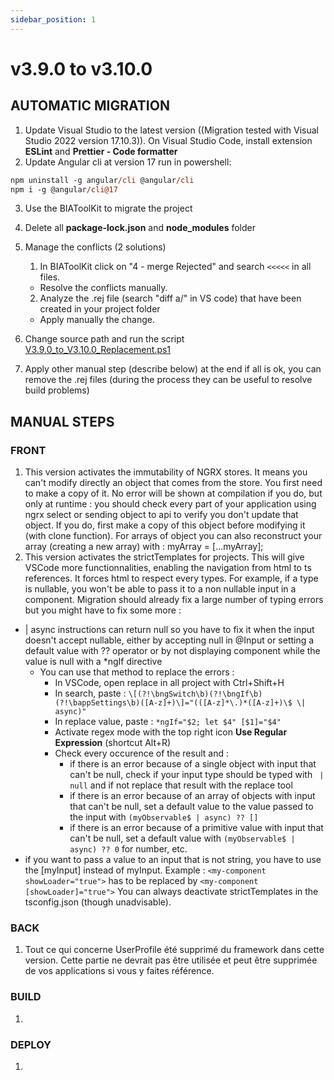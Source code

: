 ```yaml
---
sidebar_position: 1
---
```

# v3.9.0 to v3.10.0

## AUTOMATIC MIGRATION
 
1. Update Visual Studio to the latest version ((Migration tested with Visual Studio 2022 version 17.10.3)). On Visual Studio Code, install extension **ESLint** and **Prettier - Code formatter**
2. Update Angular cli at version 17 run in powershell:
```ps
npm uninstall -g angular/cli @angular/cli
npm i -g @angular/cli@17
```
3. Use the BIAToolKit to migrate the project
4. Delete all **package-lock.json** and **node_modules** folder

5. Manage the conflicts (2 solutions)
   1. In BIAToolKit click on "4 - merge Rejected" and search `<<<<<` in all files.  
    * Resolve the conflicts manually.
   2. Analyze the .rej file (search "diff a/" in VS code) that have been created in your project folder
     * Apply manually the change.

6. Change source path and run the script [V3.9.0_to_V3.10.0_Replacement.ps1](./Scripts/V3.9.0_to_V3.10.0_Replacement.ps1)

7. Apply other manual step (describe below) at the end if all is ok, you can remove the .rej files (during the process they can be useful to resolve build problems)

## MANUAL STEPS
### FRONT
1. This version activates the immutability of NGRX stores. It means you can't modify directly an object that comes from the store. You first need to make a copy of it. No error will be shown at compilation if you do, but only at runtime : you should check every part of your application using ngrx select or sending object to api to verify you don't update that object. If you do, first make a copy of this object before modifying it (with clone function). For arrays of object you can also reconstruct your array (creating a new array) with : myArray = \[...myArray\];
2. This version activates the strictTemplates for projects. This will give VSCode more functionnalities, enabling the navigation from html to ts references. It forces html to respect every types. For example, if a type is nullable, you won't be able to pass it to a non nullable input in a component.
Migration should already fix a large number of typing errors but you might have to fix some more :
- | async instructions can return null so you have to fix it when the input doesn't accept nullable, either by accepting null in @Input or setting a default value with ?? operator or by not displaying component while the value is null with a *ngIf directive
  * You can use that method to replace the errors :
    * In VSCode, open replace in all project with Ctrl+Shift+H
    * In search, paste : `\[(?!\bngSwitch\b)(?!\bngIf\b)(?!\bappSettings\b)([A-z]+)\]="(([A-z]*\.)*([A-z]+)\$ \| async)"`
    * In replace value, paste : `*ngIf="$2; let $4" [$1]="$4"`
    * Activate regex mode with the top right icon **Use Regular Expression** (shortcut Alt+R)
    * Check every occurence of the result and : 
      * if there is an error because of a single object with input that can't be null, check if your input type should be typed with ` | null` and if not replace that result with the replace tool
      * if there is an error because of an array of objects with input that can't be null, set a default value to the value passed to the input with `(myObservable$ | async) ?? []`
      * if there is an error because of a primitive value with input that can't be null, set a default value with `(myObservable$ | async) ?? 0` for number, etc.
- if you want to pass a value to an input that is not string, you have to use the \[myInput\] instead of myInput.
Example :
`<my-component showLoader="true">` has to be replaced by `<my-component [showLoader]="true">`
You can always deactivate strictTemplates in the tsconfig.json (though unadvisable).
### BACK
1. Tout ce qui concerne UserProfile été supprimé du framework dans cette version. Cette partie ne devrait pas être utilisée et peut être supprimée de vos applications si vous y faites référence.

### BUILD
1. 

### DEPLOY
1. 